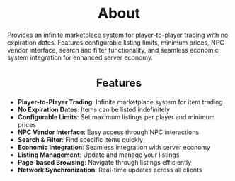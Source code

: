 <h1 style="text-align:center; font-size:2rem; font-weight:bold;">About</h1>

Provides an infinite marketplace system for player-to-player trading with no expiration dates. Features configurable listing limits, minimum prices, NPC vendor interface, search and filter functionality, and seamless economic system integration for enhanced server economy.

<h2 style="text-align:center; font-size:1.5rem; font-weight:bold;">Features</h2>

- **Player-to-Player Trading**: Infinite marketplace system for item trading
- **No Expiration Dates**: Items can be listed indefinitely
- **Configurable Limits**: Set maximum listings per player and minimum prices
- **NPC Vendor Interface**: Easy access through NPC interactions
- **Search & Filter**: Find specific items quickly
- **Economic Integration**: Seamless integration with server economy
- **Listing Management**: Update and manage your listings
- **Page-based Browsing**: Navigate through listings efficiently
- **Network Synchronization**: Real-time updates across all clients

